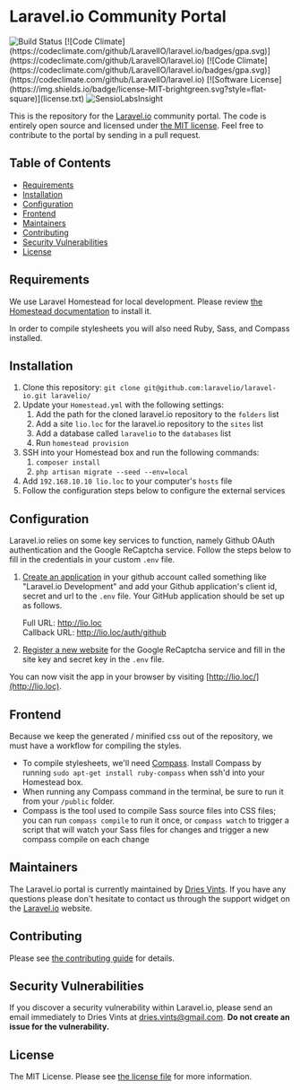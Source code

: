 # Laravel.io Community Portal

<img src="https://travis-ci.org/laravelio/laravel.io.svg?branch=master" alt="Build Status">
[![Code Climate](https://codeclimate.com/github/LaravelIO/laravel.io/badges/gpa.svg)](https://codeclimate.com/github/LaravelIO/laravel.io)
[![Code Climate](https://codeclimate.com/github/LaravelIO/laravel.io/badges/gpa.svg)](https://codeclimate.com/github/LaravelIO/laravel.io)
[![Software License](https://img.shields.io/badge/license-MIT-brightgreen.svg?style=flat-square)](license.txt)
<img src="https://insight.sensiolabs.com/projects/50a7431f-66b0-4221-8837-7ccf1924031e/mini.png" alt="SensioLabsInsight">

This is the repository for the [Laravel.io](http://laravel.io) community portal. The code is entirely open source and licensed under [the MIT license](license.txt). Feel free to contribute to the portal by sending in a pull request.

## Table of Contents

- [Requirements](#requirements)
- [Installation](#installation)
- [Configuration](#configuration)
- [Frontend](#frontend)
- [Maintainers](#maintainers)
- [Contributing](#contributing)
- [Security Vulnerabilities](#security-vulnerabilities)
- [License](#license)

## Requirements

We use Laravel Homestead for local development. Please review [the Homestead documentation](http://laravel.com/docs/homestead) to install it.

In order to compile stylesheets you will also need Ruby, Sass, and Compass installed.

## Installation

1. Clone this repository: `git clone git@github.com:laravelio/laravel-io.git laravelio/`
2. Update your `Homestead.yml` with the following settings:
    1. Add the path for the cloned laravel.io repository to the `folders` list
    2. Add a site `lio.loc` for the laravel.io repository to the `sites` list
    3. Add a database called `laravelio` to the `databases` list
    4. Run `homestead provision`
3. SSH into your Homestead box and run the following commands:
    1. `composer install`
    2. `php artisan migrate --seed --env=local`
4. Add `192.168.10.10 lio.loc` to your computer's `hosts` file
5. Follow the configuration steps below to configure the external services

## Configuration

Laravel.io relies on some key services to function, namely Github OAuth authentication and the Google ReCaptcha service. Follow the steps below to fill in the credentials in your custom `.env` file.

1. [Create an application](https://github.com/settings/applications) in your github account called something like "Laravel.io Development" and add your Github application's client id, secret and url to the `.env` file. Your GitHub application should be set up as follows.

    Full URL: http://lio.loc  
    Callback URL: http://lio.loc/auth/github

2. [Register a new website](https://www.google.com/recaptcha/admin) for the Google ReCaptcha service and fill in the site key and secret key in the `.env` file.

You can now visit the app in your browser by visiting [http://lio.loc/](http://lio.loc).

## Frontend

Because we keep the generated / minified css out of the repository, we must have a workflow for compiling the styles.

- To compile stylesheets, we'll need [Compass](http://compass-style.org/). Install Compass by running `sudo apt-get install ruby-compass` when ssh'd into your Homestead box.
- When running any Compass command in the terminal, be sure to run it from your `/public` folder.
- Compass is the tool used to compile Sass source files into CSS files; you can run `compass compile` to run it once, or `compass watch` to trigger a script that will watch your Sass files for changes and trigger a new compass compile on each change

## Maintainers

The Laravel.io portal is currently maintained by [Dries Vints](https://github.com/driesvints). If you have any questions please don't hesitate to contact us through the support widget on the [Laravel.io](http://laravel.io/) website.

## Contributing

Please see [the contributing guide](contributing.md) for details.

## Security Vulnerabilities

If you discover a security vulnerability within Laravel.io, please send an email immediately to Dries Vints at [dries.vints@gmail.com](mailto:dries.vints@gmail.com). **Do not create an issue for the vulnerability.**

## License

The MIT License. Please see [the license file](license.txt) for more information.
